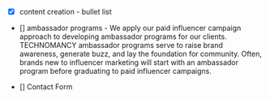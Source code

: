 - [x] content creation - bullet list
- [] ambassador programs - We apply our paid influencer campaign approach to developing ambassador programs
for our clients. TECHNOMANCY ambassador programs serve to raise brand
awareness, generate buzz, and lay the foundation for community. Often, brands new to
influencer marketing will start with an ambassador program before graduating to paid
influencer campaigns.

- [] Contact Form